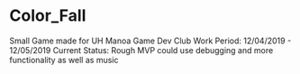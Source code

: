 # Color_Fall
Small Game made for UH Manoa Game Dev Club
Work Period: 12/04/2019 - 12/05/2019
Current Status: Rough MVP could use debugging and more functionality as well as music
